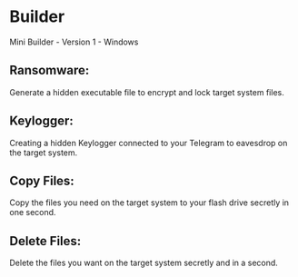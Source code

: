 # Builder

Mini Builder - Version 1 - Windows

## Ransomware:
Generate a hidden executable file to encrypt and lock target system files.
## Keylogger:
Creating a hidden Keylogger connected to your Telegram to eavesdrop on the target system.
## Copy Files:
Copy the files you need on the target system to your flash drive secretly in one second.
## Delete Files:
Delete the files you want on the target system secretly and in a second.
